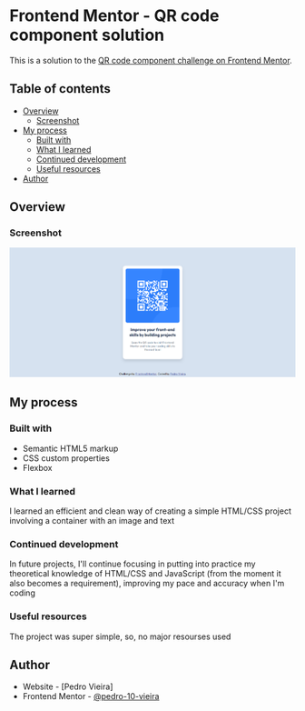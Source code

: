 # Frontend Mentor - QR code component solution

This is a solution to the [QR code component challenge on Frontend Mentor](https://www.frontendmentor.io/challenges/qr-code-component-iux_sIO_H).

## Table of contents

- [Overview](#overview)
  - [Screenshot](#screenshot)
- [My process](#my-process)
  - [Built with](#built-with)
  - [What I learned](#what-i-learned)
  - [Continued development](#continued-development)
  - [Useful resources](#useful-resources)
- [Author](#author)

## Overview

### Screenshot

![](images/screenshot.png)

## My process

### Built with

- Semantic HTML5 markup
- CSS custom properties
- Flexbox

### What I learned

I learned an efficient and clean way of creating a simple HTML/CSS project involving a container with an image and text


### Continued development

In future projects, I'll continue focusing in putting into practice my theoretical knowledge of HTML/CSS and JavaScript (from the moment it also becomes a requirement), improving my pace and accuracy when I'm coding

### Useful resources

The project was super simple, so, no major resourses used

## Author

- Website - [Pedro Vieira]
- Frontend Mentor - [@pedro-10-vieira](https://www.frontendmentor.io/profile/pedro-10-vieira)